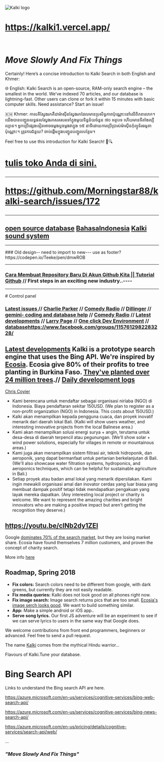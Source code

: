 

![Kalki logo](https://cdn-images-1.medium.com/max/1600/1*m-MpgJyeVgkj1oscfJ5-rA.png)
# https://kalki1.vercel.app/<br><br>
# *Move Slowly And Fix Things*

Certainly! Here’s a concise introduction to Kalki Search in both English and Khmer:

🌐 English: Kalki Search is an open-source, RAM-only search engine – the smallest in the world. We’ve indexed 70 articles, and our database is lightning-fast. Other users can clone or fork it within 15 minutes with basic computer skills. Need assistance? Start an issue!

🇰🇭 Khmer: កាលគីស្វែងរកគឺជាម៉ាស៊ីនស្វែងរកដែលមានប្រសិទ្ធភាពប៉ុណ្ណោះនៅលើពិភពលោក។ យើងបានបញ្ជូនលទ្ធផលស្វែងរកសរសេរទៅក្នុងមួយទិន្នន័យចំនួន ៧០ អត្ថបទ ហើយមានទីតាំងល្បីល្បាន។ អ្នកប្រើផ្សេងទៀតអាចចម្លងឬចម្លងវាក្នុង ១៥ នាទីដោយការប្រើប្រាស់ម៉ាស៊ីនកុំព្យូទ័រធម្មតាប៉ុណ្ណោះ។ ត្រូវការជំនួយ? ចាប់ផ្តើមក្នុងបញ្ជូនបញ្ជូលបន្ថែម។

Feel free to use this introduction for Kalki Search! 🚀🔍

# [tulis toko Anda di sini. ](https://pad.riseup.net/p/UMe8eGIaeGaU3Cwq1lWx-keep)<hr> https://github.com/Morningstar88/kalki-search/issues/172 <hr>
## [open source database](https://github.com/Morningstar88/kalki-search/blob/master/myla.txt) [BahasaIndonesia](https://github.com/Morningstar88/kalki-search/issues/192) [Kalki sound system](https://www.youtube.com/playlist?list=PLlOx95m4hh__GTsjeqfu9rf2iNoEWp7u2)

<hr>
### Old design-- need to import to new--- use as footer? https://codepen.io/Teeke/pen/dmwROB

<hr>

### [Cara Membuat Repository Baru Di Akun Github Kita || Tutorial Github](https://www.youtube.com/watch?v=d5n_DgCHvWc) // First steps in an exciting new industry..----
<hr>
# Control panel

### [Latest issues ](https://github.com/Morningstar88/kalki-search/issues) // [Charlie Parker](https://www.youtube.com/watch?v=3fgxyyrqZ-I) // [Comedy Radio](https://www.youtube.com/watch?v=ODkk4kmlX2s) // [Dillinger](https://dillinger.io/) // [gemini- coding and database help](https://gemini.google.com/) // [Comedy Radio](https://www.youtube.com/watch?v=ODkk4kmlX2s) // [Latest developments](https://github.com/Morningstar88/kalki-search/labels/Feature) // [Larry Page](https://c.ai/c/tHryhECiCDG6wGEgodblPenS_8SwWvcNVoryWZJyO6I) // [One click Dev Environment](https://www.one-tab.com/page/h9OeWm1gQ4eFNlfoh_G-6Q) // [database](https://github.com/Morningstar88/kalki-search/blob/master/myla.txt)https://www.facebook.com/groups/1157612982283228/
## [Latest developments](https://github.com/Morningstar88/kalki-search/issues) Kalki is a prototype search engine that uses the Bing API. We're inspired by [Ecosia](www.ecosia.org). Ecosia give 80% of their profits to tree planting in Burkina Faso. [They've planted over 24 million trees](https://info.ecosia.org/).// [Daily development logs](https://github.com/Morningstar88/kalki-search/issues/70)
[Chris Coyier](https://beta.character.ai/character-profile?source=recent-chats&char=g3-CnnTXEGbsSWhuTxdIYAP__bUpo7x1yzyg7Nr0KMs)


- Kami berencana untuk mendaftar sebagai organisasi nirlaba (NGO) di Indonesia. Biaya pendaftaran sekitar 150USD. (We plan to register as a non-profit organization (NGO) in Indonesia. This costs about 150USD.)
- Kalki akan menampilkan kepada pengguna cuaca, dan proyek inovatif menarik dari daerah lokal Bali. (Kalki will show users weather, and interesting innovative projects from the local Balinese area.)
- Kami akan menampilkan solusi energi surya + angin, terutama untuk desa-desa di daerah terpencil atau pegunungan. (We'll show solar + wind power solutions, especially for villages in remote or mountainous areas.)
- Kami juga akan menampilkan sistem filtrasi air, teknik hidroponik, dan aeroponik, yang dapat bermanfaat untuk pertanian berkelanjutan di Bali. (We'll also showcase water filtration systems, hydroponics, and aeroponics techniques, which can be helpful for sustainable agriculture in Bali.)
- Setiap proyek atau badan amal lokal yang menarik dipersilakan. Kami ingin mewakili organisasi amal dan inovator cerdas yang luar biasa yang membuat dampak positif tetapi tidak mendapatkan pengakuan yang layak mereka dapatkan. (Any interesting local project or charity is welcome. We want to represent the amazing charities and bright innovators who are making a positive impact but aren't getting the recognition they deserve.)
## https://youtu.be/clNb2dy1ZEI
Google [dominates 70% of the search market](https://www.smartinsights.com/search-engine-marketing/search-engine-statistics/), but they are losing market share. Ecosia have found themselves 7 million customers, and proven the concept of charity search.

More info [here](https://medium.com/@frodonomics/kalki-charity-search-engine-c2437a3802f5)


## Roadmap, Spring 2018
- **Fix colors:** Search colors need to be different from google, with dark greens, but currently they are not easily readable. 
- **Fix media queries:** Kalki does not look good on all phones right now.
- **Fix image search:** Image search returns pics that are too small. [Ecosia's image serch looks good](https://www.ecosia.org/images?q=image+search). We want to build something similar. 
- **App:** Make a simple android or iOS app..
- **Serve song lyrics.** Our first JS adventure will be an experiment to see if we can serve lyrics to users in the same way that Google does. 

We welcome contributions from front end programmers, beginners or advanced. Feel free to send a pull request.

The name [Kalki](https://en.wikipedia.org/wiki/Kalki) comes from the mythical Hindu warrior...

Flavours of Kalki.Tune your database.
# Bing Search API

Links to understand the Bing search API are here.

https://azure.microsoft.com/en-us/services/cognitive-services/bing-web-search-api/

https://azure.microsoft.com/en-us/services/cognitive-services/bing-news-search-api/

https://azure.microsoft.com/en-us/pricing/details/cognitive-services/search-api/web/

...

### *"Move Slowly And Fix Things"*
